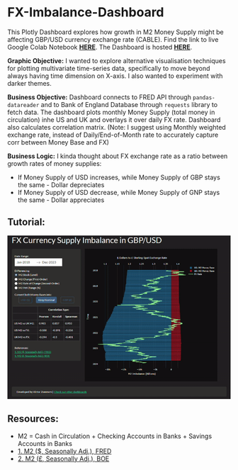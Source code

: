 # FX-Imbalance-Dashboard
This Plotly Dashboard explores how growth in M2 Money Supply might be affecting GBP/USD currency exchange rate (CABLE). Find the link to live Google Colab Notebook [**HERE**](https://colab.research.google.com/drive/1m3Gsfx8VUI4z3Z7ry1aZTAwq6HGo5XR8?usp=sharing). The Dashboard is hosted [**HERE**](https://fx-currency-imbalance.onrender.com/).

**Graphic Objective:**
I wanted to explore alternative visualisation techniques for plotting multivariate time-series data, specifically to move beyond always having time dimension on X-axis. I also wanted to experiment with darker themes.

**Business Objective:**
Dashboard connects to FRED API through ```pandas-datareader``` and to Bank of England Database through ```requests``` library to fetch data. The dashboard plots monthly Money Supply (total money in circulation) inhe  US and UK and overlays it over daily FX rate. Dashboard also calculates correlation matrix. (Note: I suggest using Monthly weighted exchange rate, instead of Daily/End-of-Month rate to accurately capture corr between Money Base and FX)

**Business Logic:**
I kinda thought about FX exchange rate as a ratio between growth rates of money supplies:
- If Money Supply of USD increases, while Money Supply of GBP stays the same - Dollar depreciates
- If Money Supply of USD decrease, while Money Supply of GNP stays the same - Dollar appreciates

## Tutorial:
![](https://github.com/viczommers/FX-Imbalance-Dashboard/blob/main/FX_Tutorial.gif)
## Resources:
- M2 = Cash in Circulation + Checking Accounts in Banks + Savings Accounts in Banks 
- [1. M2 ($, Seasonally Adj.), FRED](https://fred.stlouisfed.org/series/M2SL)
- [2. M2 (£, Seasonally Adj.), BOE](https://www.bankofengland.co.uk/boeapps/database/FromShowColumns.asp?Travel=&searchText=LPMVWYW)
